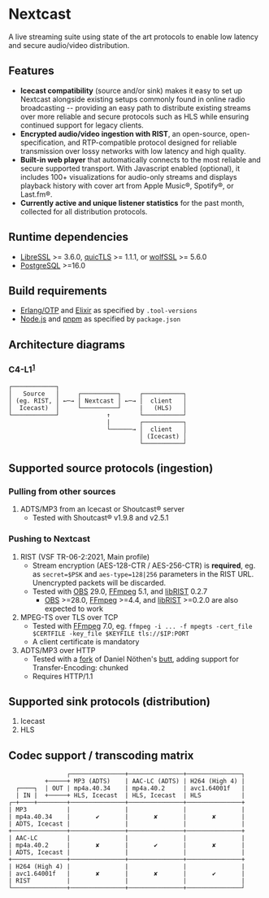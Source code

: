 # Nextcast

A live streaming suite using state of the art protocols to enable low latency and secure audio/video distribution.

## Features

- **Icecast compatibility** (source and/or sink) makes it easy to set up Nextcast alongside existing setups commonly found in online radio broadcasting -- providing an easy path to distribute existing streams over more reliable and secure protocols such as HLS while ensuring continued support for legacy clients.
- **Encrypted audio/video ingestion with RIST**, an open-source, open-specification, and RTP-compatible protocol designed for reliable transmission over lossy networks with low latency and high quality.
- **Built-in web player** that automatically connects to the most reliable and secure supported transport. With Javascript enabled (optional), it includes 100+ visualizations for audio-only streams and displays playback history with cover art from Apple Music®, Spotify®, or Last.fm®.
- **Currently active and unique listener statistics** for the past month, collected for all distribution protocols.

## Runtime dependencies

- [LibreSSL](https://www.libressl.org) >= 3.6.0, [quicTLS](https://github.com/quictls/openssl) >= 1.1.1, or [wolfSSL](https://www.wolfssl.com) >= 5.6.0
- [PostgreSQL](https://www.postgresql.org) >=16.0

## Build requirements

- [Erlang/OTP](https://www.erlang.org) and [Elixir](https://elixir-lang.org) as specified by `.tool-versions`
- [Node.js](https://nodejs.org) and [pnpm](https://pnpm.io) as specified by `package.json`

## Architecture diagrams

### C4-L1<sup>[1](https://c4model.com)</sup>
```
┌────────────┐
│   Source   │     ┌──────────┐     ┌───────────┐
│ (eg. RIST, │ ←─→ │ Nextcast │ ←─→ │  client   │
│  Icecast)  │     └──────────┘     |   (HLS)   │
└────────────┘             ↑        └───────────┘
                           |        ┌───────────┐
                           └──────→ │  client   │
                                    │ (Icecast) │
                                    └───────────┘
```


## Supported source protocols (ingestion)
### Pulling from other sources
1. ADTS/MP3 from an Icecast or Shoutcast® server
    - Tested with Shoutcast® v1.9.8 and v2.5.1

### Pushing to Nextcast
1. RIST (VSF TR-06-2:2021, Main profile)
    - Stream encryption (AES-128-CTR / AES-256-CTR) is **required**, eg. as `secret=$PSK` and `aes-type=128|256` parameters in the RIST URL. Unencrypted packets will be discarded.
    - Tested with [OBS](https://obsproject.com) 29.0, [FFmpeg](https://ffmpeg.org) 5.1, and [libRIST](https://code.videolan.org/rist/librist) 0.2.7
      - [OBS](https://obsproject.com) >=28.0, [FFmpeg](https://ffmpeg.org) >=4.4, and [libRIST](https://code.videolan.org/rist/librist) >=0.2.0 are also expected to work
2. MPEG-TS over TLS over TCP
    - Tested with [FFmpeg](https://ffmpeg.org) 7.0, eg. `ffmpeg -i ... -f mpegts -cert_file $CERTFILE -key_file $KEYFILE tls://$IP:PORT`
    - A client certificate is mandatory
3. ADTS/MP3 over HTTP
    - Tested with a [fork](https://github.com/djankovic/nextcast/tree/main/vendor/butt) of Daniel Nöthen's [butt](https://danielnoethen.de/butt/), adding support for Transfer-Encoding: chunked
    - Requires HTTP/1.1

## Supported sink protocols (distribution)

1. Icecast
2. HLS

## Codec support / transcoding matrix

```
                ┌───────────────+───────────────+───────────────┐
          +─────+ MP3 (ADTS)    | AAC-LC (ADTS) | H264 (High 4) |
  ┌────┐  | OUT | mp4a.40.34    | mp4a.40.2     | avc1.64001f   |
  | IN |  +─────+ HLS, Icecast  | HLS, Icecast  | HLS           |
┌─+────+────────+───────────────+───────────────+───────────────+
| MP3           |               |               |               |
| mp4a.40.34    |       ✔       |       ✘       |       ✘       |
| ADTS, Icecast |               |               |               |
+───────────────+───────────────+───────────────+───────────────+
| AAC-LC        |               |               |               |
| mp4a.40.2     |       ✘       |       ✔       |       ✘       |
| ADTS, Icecast |               |               |               |
+───────────────+───────────────+───────────────+───────────────+
| H264 (High 4) |               |               |               |
| avc1.64001f   |       ✘       |       ✘       |       ✔       |
| RIST          |               |               |               |
└───────────────+───────────────+───────────────+───────────────┘
```
